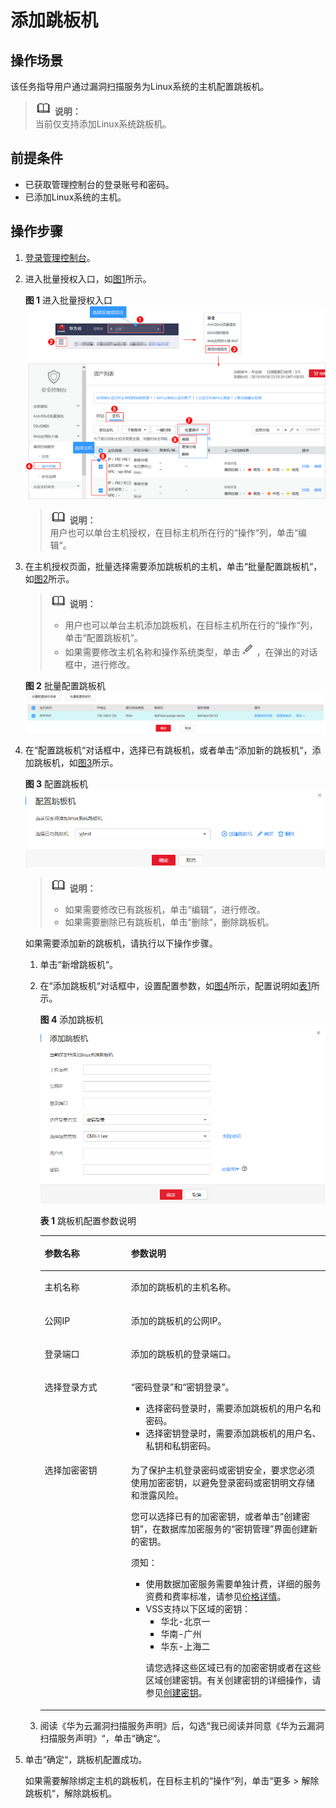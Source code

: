 # 添加跳板机<a name="vss_01_0113"></a>

## 操作场景<a name="section355104241316"></a>

该任务指导用户通过漏洞扫描服务为Linux系统的主机配置跳板机。

>![](public_sys-resources/icon-note.gif) **说明：**   
>当前仅支持添加Linux系统跳板机。  

## 前提条件<a name="section685744211418"></a>

-   已获取管理控制台的登录账号和密码。
-   已添加Linux系统的主机。

## 操作步骤<a name="section02972911194"></a>

1.  [登录管理控制台](https://console.huaweicloud.com/)。
2.  进入批量授权入口，如[图1](#vss_01_0072_fig1441123313521)所示。

    **图 1**  进入批量授权入口<a name="vss_01_0072_fig1441123313521"></a>  
    ![](figures/进入批量授权入口.png "进入批量授权入口")

    >![](public_sys-resources/icon-note.gif) **说明：**   
    >用户也可以单台主机授权，在目标主机所在行的“操作“列，单击“编辑“。  

3.  在主机授权页面，批量选择需要添加跳板机的主机，单击“批量配置跳板机“，如[图2](#fig37091438195719)所示。

    >![](public_sys-resources/icon-note.gif) **说明：**   
    >-   用户也可以单台主机添加跳板机，在目标主机所在行的“操作“列，单击“配置跳板机“。  
    >-   如果需要修改主机名称和操作系统类型，单击![](figures/编辑小图标-8.png)，在弹出的对话框中，进行修改。  

    **图 2**  批量配置跳板机<a name="fig37091438195719"></a>  
    ![](figures/批量配置跳板机.png "批量配置跳板机")

4.  在“配置跳板机“对话框中，选择已有跳板机，或者单击“添加新的跳板机“，添加跳板机，如[图3](#fig175437599368)所示。

    **图 3**  配置跳板机<a name="fig175437599368"></a>  
    ![](figures/配置跳板机.png "配置跳板机")

    >![](public_sys-resources/icon-note.gif) **说明：**   
    >-   如果需要修改已有跳板机，单击“编辑“，进行修改。  
    >-   如果需要删除已有跳板机，单击“删除“，删除跳板机。  

    如果需要添加新的跳板机，请执行以下操作步骤。

    1.  单击“新增跳板机“。
    2.  在“添加跳板机“对话框中，设置配置参数，如[图4](#vss_01_0070_fig1494662310543)所示，配置说明如[表1](#vss_01_0070_table1827708551)所示。

        **图 4**  添加跳板机<a name="vss_01_0070_fig1494662310543"></a>  
        ![](figures/添加跳板机.png "添加跳板机")

        **表 1**  跳板机配置参数说明

        <a name="vss_01_0070_table1827708551"></a>
        <table><thead align="left"><tr id="vss_01_0070_row22719011559"><th class="cellrowborder" valign="top" width="30.28%" id="mcps1.2.3.1.1"><p id="vss_01_0070_p15278055516"><a name="vss_01_0070_p15278055516"></a><a name="vss_01_0070_p15278055516"></a>参数名称</p>
        </th>
        <th class="cellrowborder" valign="top" width="69.72%" id="mcps1.2.3.1.2"><p id="vss_01_0070_p727906551"><a name="vss_01_0070_p727906551"></a><a name="vss_01_0070_p727906551"></a>参数说明</p>
        </th>
        </tr>
        </thead>
        <tbody><tr id="vss_01_0070_row9275025515"><td class="cellrowborder" valign="top" width="30.28%" headers="mcps1.2.3.1.1 "><p id="vss_01_0070_p22710018551"><a name="vss_01_0070_p22710018551"></a><a name="vss_01_0070_p22710018551"></a>主机名称</p>
        </td>
        <td class="cellrowborder" valign="top" width="69.72%" headers="mcps1.2.3.1.2 "><p id="vss_01_0070_p16275014555"><a name="vss_01_0070_p16275014555"></a><a name="vss_01_0070_p16275014555"></a>添加的跳板机的主机名称。</p>
        </td>
        </tr>
        <tr id="vss_01_0070_row202710011552"><td class="cellrowborder" valign="top" width="30.28%" headers="mcps1.2.3.1.1 "><p id="vss_01_0070_p62713045518"><a name="vss_01_0070_p62713045518"></a><a name="vss_01_0070_p62713045518"></a>公网IP</p>
        </td>
        <td class="cellrowborder" valign="top" width="69.72%" headers="mcps1.2.3.1.2 "><p id="vss_01_0070_p6274020553"><a name="vss_01_0070_p6274020553"></a><a name="vss_01_0070_p6274020553"></a>添加的跳板机的公网IP。</p>
        </td>
        </tr>
        <tr id="vss_01_0070_row6271304550"><td class="cellrowborder" valign="top" width="30.28%" headers="mcps1.2.3.1.1 "><p id="vss_01_0070_p152818020559"><a name="vss_01_0070_p152818020559"></a><a name="vss_01_0070_p152818020559"></a>登录端口</p>
        </td>
        <td class="cellrowborder" valign="top" width="69.72%" headers="mcps1.2.3.1.2 "><p id="vss_01_0070_p182423316577"><a name="vss_01_0070_p182423316577"></a><a name="vss_01_0070_p182423316577"></a>添加的跳板机的登录端口。</p>
        </td>
        </tr>
        <tr id="vss_01_0070_row4280035519"><td class="cellrowborder" valign="top" width="30.28%" headers="mcps1.2.3.1.1 "><p id="vss_01_0070_p1628150135510"><a name="vss_01_0070_p1628150135510"></a><a name="vss_01_0070_p1628150135510"></a>选择登录方式</p>
        </td>
        <td class="cellrowborder" valign="top" width="69.72%" headers="mcps1.2.3.1.2 "><p id="vss_01_0070_p20285018553"><a name="vss_01_0070_p20285018553"></a><a name="vss_01_0070_p20285018553"></a><span class="parmvalue" id="vss_01_0070_parmvalue731810334585"><a name="vss_01_0070_parmvalue731810334585"></a><a name="vss_01_0070_parmvalue731810334585"></a>“密码登录”</span>和<span class="parmvalue" id="vss_01_0070_parmvalue1436103714585"><a name="vss_01_0070_parmvalue1436103714585"></a><a name="vss_01_0070_parmvalue1436103714585"></a>“密钥登录”</span>。</p>
        <a name="vss_01_0070_ul6889638037"></a><a name="vss_01_0070_ul6889638037"></a><ul id="vss_01_0070_ul6889638037"><li>选择密码登录时，需要添加跳板机的用户名和密码。</li><li>选择密钥登录时，需要添加跳板机的用户名、私钥和私钥密码。</li></ul>
        </td>
        </tr>
        <tr id="vss_01_0070_row192812015516"><td class="cellrowborder" valign="top" width="30.28%" headers="mcps1.2.3.1.1 "><p id="vss_01_0070_p1428604552"><a name="vss_01_0070_p1428604552"></a><a name="vss_01_0070_p1428604552"></a>选择加密密钥</p>
        </td>
        <td class="cellrowborder" valign="top" width="69.72%" headers="mcps1.2.3.1.2 "><p id="vss_01_0070_p14456134114310"><a name="vss_01_0070_p14456134114310"></a><a name="vss_01_0070_p14456134114310"></a>为了保护主机登录密码或密钥安全，要求您必须使用加密密钥，以避免登录密码或密钥明文存储和泄露风险。</p>
        <p id="vss_01_0070_p6281602552"><a name="vss_01_0070_p6281602552"></a><a name="vss_01_0070_p6281602552"></a>您可以选择已有的加密密钥，或者单击<span class="parmvalue" id="vss_01_0070_vss_01_0072_parmvalue4481414131918"><a name="vss_01_0070_vss_01_0072_parmvalue4481414131918"></a><a name="vss_01_0070_vss_01_0072_parmvalue4481414131918"></a>“创建密钥”</span>，在数据库加密服务的<span class="wintitle" id="vss_01_0070_vss_01_0072_wintitle431673312219"><a name="vss_01_0070_vss_01_0072_wintitle431673312219"></a><a name="vss_01_0070_vss_01_0072_wintitle431673312219"></a>“密钥管理”</span>界面创建新的密钥。</p>
        <div class="notice" id="vss_01_0070_note149488333117"><a name="vss_01_0070_note149488333117"></a><a name="vss_01_0070_note149488333117"></a><span class="noticetitle"> 须知： </span><div class="noticebody"><a name="vss_01_0070_vss_01_0072_ul37241450132619"></a><a name="vss_01_0070_vss_01_0072_ul37241450132619"></a><ul id="vss_01_0070_vss_01_0072_ul37241450132619"><li>使用数据加密服务需要单独计费，详细的服务资费和费率标准，请参见<a href="https://www.huaweicloud.com/pricing.html?tab=detail#/dew" target="_blank" rel="noopener noreferrer">价格详情</a>。</li><li>VSS支持以下区域的密钥：<a name="vss_01_0070_vss_01_0072_ul791718300011"></a><a name="vss_01_0070_vss_01_0072_ul791718300011"></a><ul id="vss_01_0070_vss_01_0072_ul791718300011"><li>华北-北京一</li><li>华南-广州</li><li>华东-上海二</li></ul>
        <p id="vss_01_0070_vss_01_0072_p122782719372"><a name="vss_01_0070_vss_01_0072_p122782719372"></a><a name="vss_01_0070_vss_01_0072_p122782719372"></a>请您选择这些区域已有的加密密钥或者在这些区域创建密钥。有关创建密钥的详细操作，请参见<a href="https://support.huaweicloud.com/usermanual-dew/zh-cn_topic_0034324884.html" target="_blank" rel="noopener noreferrer">创建密钥</a>。</p>
        </li></ul>
        </div></div>
        </td>
        </tr>
        </tbody>
        </table>

    3.  阅读《华为云漏洞扫描服务声明》后，勾选“我已阅读并同意《华为云漏洞扫描服务声明》“，单击“确定“。

5.  单击“确定“，跳板机配置成功。

    如果需要解除绑定主机的跳板机，在目标主机的“操作“列，单击“更多  \>  解除跳板机“，解除跳板机。


